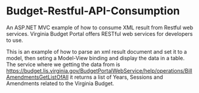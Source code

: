 # Budget-Restful-API-Consumption
An ASP.NET MVC example of how to consume XML result from  Restful web services. Virginia Budget Portal offers RESTful web services for developers to use.

This is an example of how to parse an xml result document and set it to a model, then seting a Model-View binding and display the data in a table. The service where we getting the data from is https://budget.lis.virginia.gov/BudgetPortalWebService/help/operations/BillAmendmentsGetListOfAll it returns a list of Years, Sessions and Amendments related to the Virginia Budget. 

